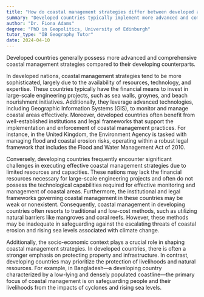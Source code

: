 ```yaml
---
title: "How do coastal management strategies differ between developed and developing countries?"
summary: "Developed countries typically implement more advanced and comprehensive coastal management strategies compared to developing countries, highlighting disparities in resources and approaches to environmental protection and sustainability."
author: "Dr. Fiona Adams"
degree: "PhD in Geopolitics, University of Edinburgh"
tutor_type: "IB Geography Tutor"
date: 2024-04-10
---
```


Developed countries generally possess more advanced and comprehensive coastal management strategies compared to their developing counterparts.

In developed nations, coastal management strategies tend to be more sophisticated, largely due to the availability of resources, technology, and expertise. These countries typically have the financial means to invest in large-scale engineering projects, such as sea walls, groynes, and beach nourishment initiatives. Additionally, they leverage advanced technologies, including Geographic Information Systems (GIS), to monitor and manage coastal areas effectively. Moreover, developed countries often benefit from well-established institutions and legal frameworks that support the implementation and enforcement of coastal management practices. For instance, in the United Kingdom, the Environment Agency is tasked with managing flood and coastal erosion risks, operating within a robust legal framework that includes the Flood and Water Management Act of 2010.

Conversely, developing countries frequently encounter significant challenges in executing effective coastal management strategies due to limited resources and capacities. These nations may lack the financial resources necessary for large-scale engineering projects and often do not possess the technological capabilities required for effective monitoring and management of coastal areas. Furthermore, the institutional and legal frameworks governing coastal management in these countries may be weak or nonexistent. Consequently, coastal management in developing countries often resorts to traditional and low-cost methods, such as utilizing natural barriers like mangroves and coral reefs. However, these methods may be inadequate in safeguarding against the escalating threats of coastal erosion and rising sea levels associated with climate change.

Additionally, the socio-economic context plays a crucial role in shaping coastal management strategies. In developed countries, there is often a stronger emphasis on protecting property and infrastructure. In contrast, developing countries may prioritize the protection of livelihoods and natural resources. For example, in Bangladesh—a developing country characterized by a low-lying and densely populated coastline—the primary focus of coastal management is on safeguarding people and their livelihoods from the impacts of cyclones and rising sea levels.
    